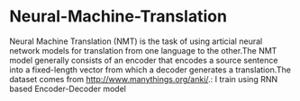 # Neural-Machine-Translation
 Neural Machine Translation (NMT) is the task of using articial neural network models for translation from one language to the other.The NMT model generally consists of an encoder that encodes a source sentence into a fixed-length vector from which a decoder generates a translation.The dataset comes from http://www.manythings.org/anki/.: I train using RNN based Encoder-Decoder model
